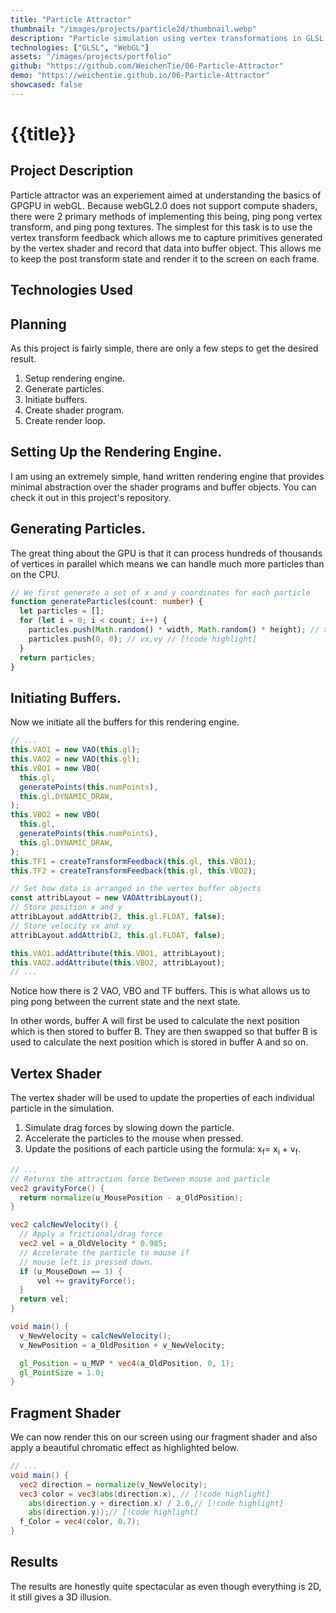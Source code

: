 ```yaml
---
title: "Particle Attractor"
thumbnail: "/images/projects/particle2d/thumbnail.webp"
description: "Particle simulation using vertex transformations in GLSL where you can click and drag around to make particles follow your cursor."
technologies: ["GLSL", "WebGL"]
assets: "/images/projects/portfolio"
github: "https://github.com/WeichenTie/06-Particle-Attractor"
demo: "https://weichentie.github.io/06-Particle-Attractor"
showcased: false
---
```


# {{title}}

<view-github-button :to="github"></view-github-button>
<view-demo-button :to="demo"></view-demo-button>

## Project Description

Particle attractor was an experiement aimed at understanding the basics of GPGPU in webGL. Because webGL2.0 does not support compute shaders, there were 2 primary methods of implementing this being, ping pong vertex transform, and ping pong textures. The simplest for this task is to use the vertex transform feedback which allows me to capture primitives generated by the vertex shader and record that data into buffer object. This allows me to keep the post transform state and render it to the screen on each frame.

## Technologies Used

<BlogTechnologies :tags="technologies"></BlogTechnologies>

## Planning

As this project is fairly simple, there are only a few steps to get the desired result.

1. Setup rendering engine.
2. Generate particles.
3. Initiate buffers.
4. Create shader program.
5. Create render loop.

## Setting Up the Rendering Engine.

I am using an extremely simple, hand written rendering engine that provides minimal abstraction over the shader programs and buffer objects. You can check it out in this project's repository.

## Generating Particles.

The great thing about the GPU is that it can process hundreds of thousands of vertices in parallel which means we can handle much more particles than on the CPU.

```ts
// We first generate a set of x and y coordinates for each particle
function generateParticles(count: number) {
  let particles = [];
  for (let i = 0; i < count; i++) {
    particles.push(Math.random() * width, Math.random() * height); // x, y // [!code highlight]
    particles.push(0, 0); // vx,vy // [!code highlight]
  }
  return particles;
}
```

## Initiating Buffers.

Now we initiate all the buffers for this rendering engine.

```ts
// ...
this.VAO1 = new VAO(this.gl);
this.VAO2 = new VAO(this.gl);
this.VBO1 = new VBO(
  this.gl,
  generatePoints(this.numPoints),
  this.gl.DYNAMIC_DRAW,
);
this.VBO2 = new VBO(
  this.gl,
  generatePoints(this.numPoints),
  this.gl.DYNAMIC_DRAW,
);
this.TF1 = createTransformFeedback(this.gl, this.VBO1);
this.TF2 = createTransformFeedback(this.gl, this.VBO2);

// Set how data is arranged in the vertex buffer objects
const attribLayout = new VAOAttribLayout();
// Store position x and y
attribLayout.addAttrib(2, this.gl.FLOAT, false);
// Store velocity vx and vy
attribLayout.addAttrib(2, this.gl.FLOAT, false);

this.VAO1.addAttribute(this.VBO1, attribLayout);
this.VAO2.addAttribute(this.VBO2, attribLayout);
// ...
```

Notice how there is 2 VAO, VBO and TF buffers. This is what allows us to ping pong between the current state and the next state.

In other words, buffer A will first be used to calculate the next position which is then stored to buffer B. They are then swapped so that buffer B is used to calculate the next position which is stored in buffer A and so on.

## Vertex Shader

The vertex shader will be used to update the properties of each individual particle in the simulation.

1. Simulate drag forces by slowing down the particle.
2. Accelerate the particles to the mouse when pressed.
3. Update the positions of each particle using the formula: x<sub>f</sub>= x<sub>i</sub> + v<sub>f</sub>.

```glsl
// ...
// Returns the attraction force between mouse and particle
vec2 gravityForce() {
  return normalize(u_MousePosition - a_OldPosition);
}

vec2 calcNewVelocity() {
  // Apply a frictional/drag force
  vec2 vel = a_OldVelocity * 0.985;
  // Accelerate the particle to mouse if
  // mouse left is pressed down.
  if (u_MouseDown == 1) {
      vel += gravityForce();
  }
  return vel;
}

void main() {
  v_NewVelocity = calcNewVelocity();
  v_NewPosition = a_OldPosition + v_NewVelocity;

  gl_Position = u_MVP * vec4(a_OldPosition, 0, 1);
  gl_PointSize = 1.0;
}
```

## Fragment Shader

We can now render this on our screen using our fragment shader and also apply a beautiful chromatic effect as highlighted below.

```glsl
// ...
void main() {
  vec2 direction = normalize(v_NewVelocity);
  vec3 color = vec3(abs(direction.x), // [!code highlight]
    abs(direction.y + direction.x) / 2.0,// [!code highlight]
    abs(direction.y));// [!code highlight]
  f_Color = vec4(color, 0.7);
}
```

## Results

The results are honestly quite spectacular as even though everything is 2D, it still gives a 3D illusion.

<blog-img src="/images/projects/particle2d/spherethumbnail.webp" ></blog-img>
<blog-img src="/images/projects/particle2d/vortex.webp" ></blog-img>
<blog-img src="/images/projects/particle2d/frontwave.webp" ></blog-img>
